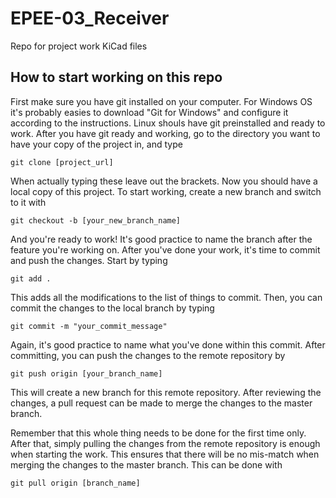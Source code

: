 # EPEE-03_Receiver
Repo for project work KiCad files

## How to start working on this repo
First make sure you have git installed on your computer. For Windows OS it's probably easies to download "Git for Windows" and configure it according to the instructions. Linux shouls have git preinstalled and ready to work. After you have git ready and working, go to the directory you want to have your copy of the project in, and type
```
git clone [project_url]
```
When actually typing these leave out the brackets. Now you should have a local copy of this project. To start working, create a new branch and switch to it with
```
git checkout -b [your_new_branch_name]
```
And you're ready to work! It's good practice to name the branch after the feature you're working on. After you've done your work, it's time to commit and push the changes. Start by typing
```
git add .
```
This adds all the modifications to the list of things to commit. Then, you can commit the changes to the local branch by typing
```
git commit -m "your_commit_message"
```
Again, it's good practice to name what you've done within this commit. After committing, you can push the changes to the remote repository by
```
git push origin [your_branch_name]
```
This will create a new branch for this remote repository. After reviewing the changes, a pull request can be made to merge the changes to the master branch. 

Remember that this whole thing needs to be done for the first time only. After that, simply pulling the changes from the remote repository is enough when starting the work. This ensures that there will be no mis-match when merging the changes to the master branch. This can be done with 
```
git pull origin [branch_name]
```
